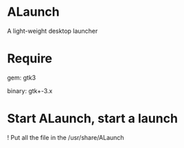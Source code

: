 # ALaunch
A light-weight desktop launcher 

# Require
gem:
gtk3

binary:
gtk+-3.x

# Start ALaunch, start a launch

! Put all the file in the /usr/share/ALaunch
